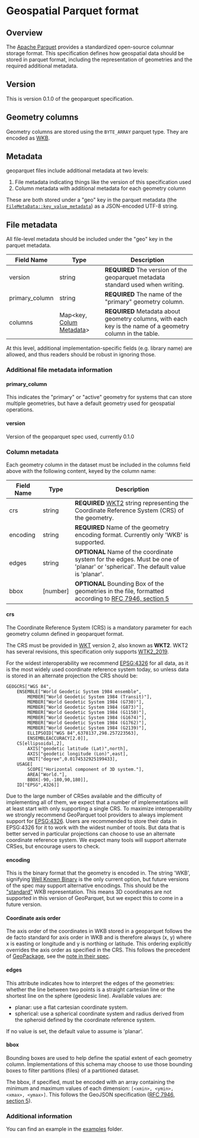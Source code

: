 # Geospatial Parquet format

## Overview

The [Apache Parquet][parquet] provides a standardized open-source columnar storage format. This specification defines how geospatial data
should be stored in parquet format, including the representation of geometries and the required additional metadata.

## Version

This is version 0.1.0 of the geoparquet specification.

## Geometry columns

Geometry columns are stored using the `BYTE_ARRAY` parquet type. They are encoded as [WKB](https://en.wikipedia.org/wiki/Well-known_text_representation_of_geometry#Well-known_binary).

## Metadata

geoparquet files include additional metadata at two levels:

1. File metadata indicating things like the version of this specification used
2. Column metadata with additional metadata for each geometry column

These are both stored under a "geo" key in the parquet metadata (the [`FileMetaData::key_value_metadata`](https://github.com/apache/parquet-format#metadata)) as a JSON-encoded UTF-8 string.

## File metadata

All file-level metadata should be included under the "geo" key in the parquet metadata.

|     Field Name     |  Type  |                             Description                              |
| ------------------ | ------ | -------------------------------------------------------------------- |
| version     		 | string | **REQUIRED** The version of the geoparquet metadata standard used when writing.   |
| primary_column     | string | **REQUIRED** The name of the "primary" geometry column.                |
| columns            | Map<key, [Colum Metadata](#column-metadata)> | **REQUIRED** Metadata about geometry columns, with each key is the name of a geometry column in the table. |

At this level, additional implementation-specific fields (e.g. library name) are allowed, and thus readers should be robust in ignoring those.

### Additional file metadata information

#### primary_column

This indicates the "primary" or "active" geometry for systems that can store multiple geometries,
but have a default geometry used for geospatial operations.

#### version

Version of the geoparquet spec used, currently 0.1.0

### Column metadata

Each geometry column in the dataset must be included in the columns field above with the following content, keyed by the column name:

| Field Name |                               Type                                      |                                                                   Description                                                                     |
| ---------- | ----------------------------------------------------------------------- | ------------------------------------------------------------------------------------------------------------------------------------------------- |
| crs       | string   | **REQUIRED** [WKT2](https://docs.opengeospatial.org/is/18-010r7/18-010r7.html) string representing the Coordinate Reference System (CRS) of the geometry.  |
| encoding | string | **REQUIRED** Name of the geometry encoding format. Currently only 'WKB' is supported. |
| edges | string | **OPTIONAL** Name of the coordinate system for the edges. Must be one of 'planar' or 'spherical'. The default value is 'planar'.  |
| bbox   | \[number] | **OPTIONAL** Bounding Box of the geometries in the file, formatted according to [RFC 7946, section 5](https://tools.ietf.org/html/rfc7946#section-5) |

#### crs

The Coordinate Reference System (CRS) is a mandatory parameter for each geometry column defined in geoparquet format. 

The CRS must be provided in [WKT](https://en.wikipedia.org/wiki/Well-known_text_representation_of_coordinate_reference_systems) version 2, also known as **WKT2**. WKT2 has several revisions, this specification only supports [WTK2_2019](https://docs.opengeospatial.org/is/18-010r7/18-010r7.html).

For the widest interoperability we recommend [EPSG:4326](https://epsg.org/crs_4326/WGS-84.html) for all data, as it is the most widely used coordinate reference system today, so unless data is stored in an alternate projection the CRS should be:

```
GEOGCRS["WGS 84",
    ENSEMBLE["World Geodetic System 1984 ensemble",
        MEMBER["World Geodetic System 1984 (Transit)"],
        MEMBER["World Geodetic System 1984 (G730)"],
        MEMBER["World Geodetic System 1984 (G873)"],
        MEMBER["World Geodetic System 1984 (G1150)"],
        MEMBER["World Geodetic System 1984 (G1674)"],
        MEMBER["World Geodetic System 1984 (G1762)"],
        MEMBER["World Geodetic System 1984 (G2139)"],
        ELLIPSOID["WGS 84",6378137,298.257223563],
        ENSEMBLEACCURACY[2.0]],
    CS[ellipsoidal,2],
        AXIS["geodetic latitude (Lat)",north],
        AXIS["geodetic longitude (Lon)",east],
        UNIT["degree",0.0174532925199433],
    USAGE[
        SCOPE["Horizontal component of 3D system."],
        AREA["World."],
        BBOX[-90,-180,90,180]],
    ID["EPSG",4326]]
```

Due to the large number of CRSes available and the difficulty of implementing all of them, we expect that a number of implementations will at least start with only supporting a single CRS. To maximize interoperability we strongly recommend GeoParquet tool providers to always implement support for [EPSG:4326](https://epsg.org/crs_4326/WGS-84.html). 
Users are recommended to store their data in EPSG:4326 for it to work with the widest number of tools. But data that is better served in particular projections can choose to use an alternate coordinate reference system. We expect many tools will support alternate CRSes, but encourage users to check.

#### encoding

This is the binary format that the geometry is encoded in.
The string 'WKB', signifying [Well Known Binary](https://en.wikipedia.org/wiki/Well-known_text_representation_of_geometry#Well-known_binary) is the only current option, but future versions
of the spec may support alternative encodings. This should be the ["standard"](https://libgeos.org/specifications/wkb/#standard-wkb) WKB 
representation. This means 3D coordinates are not supported in this version of GeoParquet, but we expect
this to come in a future version.

#### Coordinate axis order

The axis order of the coordinates in WKB stored in a geoparquet follows the de facto standard for axis order in WKB and is therefore always 
(x, y) where x is easting or longitude and y is northing or latitude. This ordering explicitly overrides the axis order as specified in the CRS. 
This follows the precedent of [GeoPackage](https://geopackage.org), see the [note in their spec](https://www.geopackage.org/spec130/#gpb_spec). 

#### edges

This attribute indicates how to interpret the edges of the geometries: whether the line between two points is a straight cartesian line or the shortest line on the sphere (geodesic line). Available values are:
- planar: use a flat cartesian coordinate system.
- spherical: use a spherical coordinate system and radius derived from the spheroid defined by the coordinate reference system.

If no value is set, the default value to assume is 'planar'.

#### bbox

Bounding boxes are used to help define the spatial extent of each geometry column.
Implementations of this schema may choose to use those bounding boxes to filter
partitions (files) of a partitioned dataset.

The bbox, if specified, must be encoded with an array containing the minimum
and maximum values of each dimension: `[<xmin>, <ymin>, <xmax>, <ymax>]`.
This follows the GeoJSON specification ([RFC 7946, section 5](https://tools.ietf.org/html/rfc7946#section-5)).

### Additional information

You can find an example in the [examples](../examples/) folder.

[parquet]: https://parquet.apache.org/
